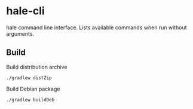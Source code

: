 hale-cli
========

hale command line interface.
Lists available commands when run without arguments.

Build
-----

Build distribution archive

```
./gradlew distZip
```

Build Debian package

```
./gradlew buildDeb
```
